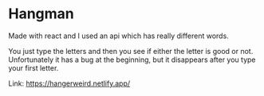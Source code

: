 # Hangman
Made with react and I used an api which has really different words.

You just type the letters and then you see if either the letter is good or not. Unfortunately it has a bug at the beginning, but it disappears after you type your first letter.

Link: https://hangerweird.netlify.app/
